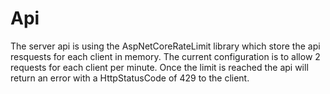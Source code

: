 # Api
The server api is using the AspNetCoreRateLimit library which store the api resquests for each client in memory.
The current configuration is to allow 2 requests for each client per minute.
Once the limit is reached the api will return an error with a HttpStatusCode of 429 to the client.
